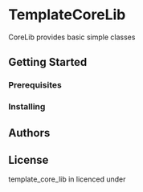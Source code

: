 # TemplateCoreLib
CoreLib provides basic simple classes

## Getting Started

### Prerequisites

### Installing

## Authors

## License
template_core_lib in licenced under 
